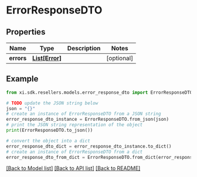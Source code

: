 # ErrorResponseDTO


## Properties

Name | Type | Description | Notes
------------ | ------------- | ------------- | -------------
**errors** | [**List[Error]**](Error.md) |  | [optional] 

## Example

```python
from xi.sdk.resellers.models.error_response_dto import ErrorResponseDTO

# TODO update the JSON string below
json = "{}"
# create an instance of ErrorResponseDTO from a JSON string
error_response_dto_instance = ErrorResponseDTO.from_json(json)
# print the JSON string representation of the object
print(ErrorResponseDTO.to_json())

# convert the object into a dict
error_response_dto_dict = error_response_dto_instance.to_dict()
# create an instance of ErrorResponseDTO from a dict
error_response_dto_from_dict = ErrorResponseDTO.from_dict(error_response_dto_dict)
```
[[Back to Model list]](../README.md#documentation-for-models) [[Back to API list]](../README.md#documentation-for-api-endpoints) [[Back to README]](../README.md)


